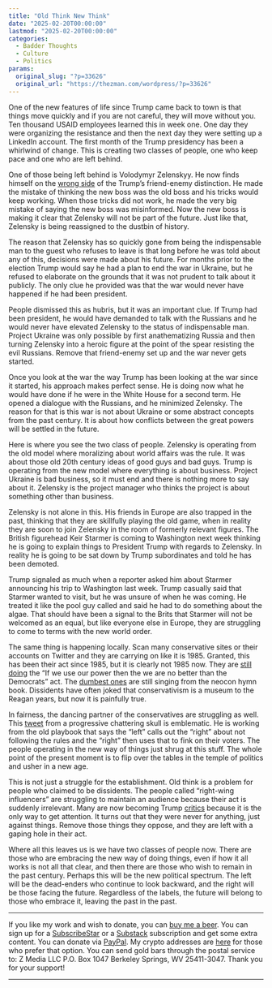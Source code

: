 ```yaml
---
title: "Old Think New Think"
date: "2025-02-20T00:00:00"
lastmod: "2025-02-20T00:00:00"
categories:
  - Badder Thoughts
  - Culture
  - Politics
params:
  original_slug: "?p=33626"
  original_url: "https://thezman.com/wordpress/?p=33626"
---
```


One of the new features of life since Trump came back to town is that
things move quickly and if you are not careful, they will move without
you. Ten thousand USAID employees learned this in week one. One day they
were organizing the resistance and then the next day they were setting
up a LinkedIn account. The first month of the Trump presidency has been
a whirlwind of change. This is creating two classes of people, one who
keep pace and one who are left behind.

One of those being left behind is Volodymyr Zelenskyy. He now finds
himself on the [wrong
side](https://www.theguardian.com/world/2025/feb/19/kyivs-white-house-wooing-implodes-as-zelenskyy-tells-the-truth-about-trump)
of the Trump’s friend-enemy distinction. He made the mistake of thinking
the new boss was the old boss and his tricks would keep working. When
those tricks did not work, he made the very big mistake of saying the
new boss was misinformed. Now the new boss is making it clear that
Zelensky will not be part of the future. Just like that, Zelensky is
being reassigned to the dustbin of history.

The reason that Zelensky has so quickly gone from being the
indispensable man to the guest who refuses to leave is that long before
he was told about any of this, decisions were made about his future. For
months prior to the election Trump would say he had a plan to end the
war in Ukraine, but he refused to elaborate on the grounds that it was
not prudent to talk about it publicly. The only clue he provided was
that the war would never have happened if he had been president.

People dismissed this as hubris, but it was an important clue. If Trump
had been president, he would have demanded to talk with the Russians and
he would never have elevated Zelensky to the status of indispensable
man. Project Ukraine was only possible by first anathematizing Russia
and then turning Zelensky into a heroic figure at the point of the spear
resisting the evil Russians. Remove that friend-enemy set up and the war
never gets started.

Once you look at the war the way Trump has been looking at the war since
it started, his approach makes perfect sense. He is doing now what he
would have done if he were in the White House for a second term. He
opened a dialogue with the Russians, and he minimized Zelensky. The
reason for that is this war is not about Ukraine or some abstract
concepts from the past century. It is about how conflicts between the
great powers will be settled in the future.

Here is where you see the two class of people. Zelensky is operating
from the old model where moralizing about world affairs was the rule. It
was about those old 20th century ideas of good guys and bad guys. Trump
is operating from the new model where everything is about business.
Project Ukraine is bad business, so it must end and there is nothing
more to say about it. Zelensky is the project manager who thinks the
project is about something other than business.

Zelensky is not alone in this. His friends in Europe are also trapped in
the past, thinking that they are skillfully playing the old game, when
in reality they are soon to join Zelensky in the room of formerly
relevant figures. The British figurehead Keir Starmer is coming to
Washington next week thinking he is going to explain things to President
Trump with regards to Zelensky. In reality he is going to be sat down by
Trump subordinates and told he has been demoted.

Trump signaled as much when a reporter asked him about Starmer
announcing his trip to Washington last week. Trump casually said that
Starmer wanted to visit, but he was unsure of when he was coming. He
treated it like the pool guy called and said he had to do something
about the algae. That should have been a signal to the Brits that
Starmer will not be welcomed as an equal, but like everyone else in
Europe, they are struggling to come to terms with the new world order.

The same thing is happening locally. Scan many conservative sites or
their accounts on Twitter and they are carrying on like it is 1985.
Granted, this has been their act since 1985, but it is clearly not 1985
now. They are <a
href="https://www.nationalreview.com/corner/ag-bondis-weaponization-directive-peddles-president-trumps-political-narratives/"
rel="noopener" target="_blank">still doing</a> the “If we use our power
then the we are no better than the Democrats” act. The <a
href="https://www.nationalreview.com/the-morning-jolt/trumps-revealing-choice-of-which-foreign-leader-gets-denounced-as-a-dictator/"
rel="noopener" target="_blank">dumbest ones</a> are still singing from
the neocon hymn book. Dissidents have often joked that conservativism is
a museum to the Reagan years, but now it is painfully true.

In fairness, the dancing partner of the conservatives are struggling as
well. This
<a href="https://x.com/mattyglesias/status/1892030368389234739"
rel="noopener" target="_blank">tweet</a> from a progressive chattering
skull is emblematic. He is working from the old playbook that says the
“left” calls out the “right” about not following the rules and the
“right” then uses that to fink on their voters. The people operating in
the new way of things just shrug at this stuff. The whole point of the
present moment is to flip over the tables in the temple of politics and
usher in a new age.

This is not just a struggle for the establishment. Old think is a
problem for people who claimed to be dissidents. The people called
“right-wing influencers” are struggling to maintain an audience because
their act is suddenly irrelevant. Many are now becoming Trump
<a href="https://x.com/NickJFuentes/status/1891945564515754248"
rel="noopener" target="_blank">critics</a> because it is the only way to
get attention. It turns out that they were never for anything, just
against things. Remove those things they oppose, and they are left with
a gaping hole in their act.

Where all this leaves us is we have two classes of people now. There are
those who are embracing the new way of doing things, even if how it all
works is not all that clear, and then there are those who wish to remain
in the past century. Perhaps this will be the new political spectrum.
The left will be the dead-enders who continue to look backward, and the
right will be those facing the future. Regardless of the labels, the
future will belong to those who embrace it, leaving the past in the
past.

------------------------------------------------------------------------

If you like my work and wish to donate, you can
<a href="https://www.buymeacoffee.com/mujolulu" rel="noopener"
target="_blank">buy me a beer</a>. You can sign up for a
<a href="https://www.subscribestar.com/the-z-blog" rel="noopener"
target="_blank">SubscribeStar</a> or a
<a href="https://thedissident.substack.com/" rel="noopener"
target="_blank">Substack</a> subscription and get some extra content.
You can donate via <a
href="https://www.paypal.com/donate/?cmd=_s-xclick&amp;hosted_button_id=UDAS2Q8JYA6CN&amp;source=url"
rel="noopener" target="_blank">PayPal</a>. My crypto addresses are
<a href="https://thezman.com/wordpress/?page_id=22713" rel="noopener"
target="_blank">here</a> for those who prefer that option. You can send
gold bars through the postal service to: Z Media LLC P.O. Box 1047
Berkeley Springs, WV 25411-3047. Thank you for your support!

------------------------------------------------------------------------
